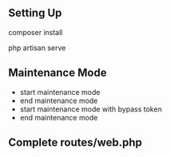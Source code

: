 ## Setting Up
composer install

php artisan serve

## Maintenance Mode
- start maintenance mode
- end maintenance mode
- start maintenance mode with bypass token
- end maintenance mode

## Complete routes/web.php
